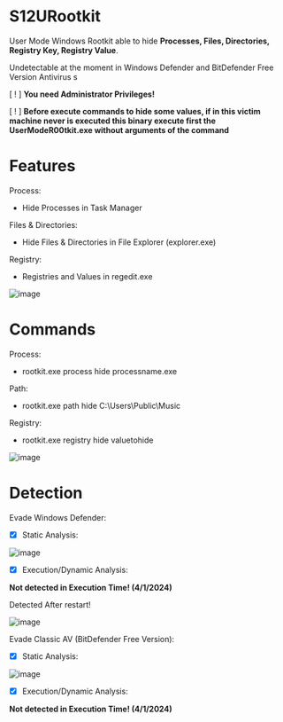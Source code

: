# S12URootkit
User Mode Windows Rootkit able to hide **Processes, Files, Directories, Registry Key, Registry Value**.

Undetectable at the moment in Windows Defender and BitDefender Free Version Antivirus s

[ ! ] **You need Administrator Privileges!**

[ ! ] **Before execute commands to hide some values, if in this victim machine never is executed this binary execute first the UserModeR00tkit.exe without arguments of the command**

# Features

Process:

- Hide Processes in Task Manager

Files & Directories:
        
- Hide Files & Directories in File Explorer (explorer.exe)

Registry:
        
- Registries and Values in regedit.exe

![image](https://github.com/S12cybersecurity/S12URootkit/assets/79543461/31e9c6f6-d5c2-465a-b04b-e729522394ec)

# Commands

Process:

- rootkit.exe process hide processname.exe

Path:
      
- rootkit.exe path hide C:\Users\Public\Music

Registry:
      
- rootkit.exe registry hide valuetohide

![image](https://github.com/S12cybersecurity/S12URootkit/assets/79543461/41f21755-5027-48cb-803f-64d0493b48c4)

# Detection

Evade Windows Defender:
- [x] Static Analysis:
      
![image](https://github.com/S12cybersecurity/S12URootkit/assets/79543461/4525e871-b05a-457e-90b8-9efec1097d5c)

- [x] Execution/Dynamic Analysis:
  
**Not detected in Execution Time! (4/1/2024)**

Detected After restart!

![image](https://github.com/S12cybersecurity/S12URootkit/assets/79543461/b1be6632-ffae-4020-8469-0a6fc6389352)

Evade Classic AV (BitDefender Free Version):

- [x] Static Analysis:
      
![image](https://github.com/S12cybersecurity/S12URootkit/assets/79543461/93a8be14-431f-4cb3-9473-486d80e58094)

- [x] Execution/Dynamic Analysis:

**Not detected in Execution Time! (4/1/2024)**
